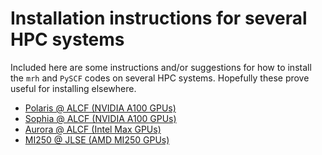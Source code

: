 # Installation instructions for several HPC systems

Included here are some instructions and/or suggestions for how to install the `mrh` and `PySCF` codes on several HPC systems. Hopefully these prove useful for installing elsewhere.

* [Polaris @ ALCF (NVIDIA A100 GPUs)](./Polaris_ALCF.md)
* [Sophia @ ALCF (NVIDIA A100 GPUs)](./Sophia_ALCF.md)
* [Aurora @ ALCF (Intel Max GPUs)](./Aurora_ALCF.md)
* [MI250 @ JLSE (AMD MI250 GPUs)](./MI250_JLSE.md)